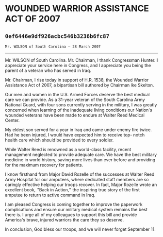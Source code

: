 # WOUNDED WARRIOR ASSISTANCE ACT OF 2007
## `0ef6446e9df926acbc546b3236b6fc87`
`Mr. WILSON of South Carolina — 28 March 2007`

---


Mr. WILSON of South Carolina. Mr. Chairman, I thank Congressman 
Hunter. I appreciate your service here in Congress, and I appreciate 
you being the parent of a veteran who has served in Iraq.

Mr. Chairman, I rise today in support of H.R. 1538, the Wounded 
Warrior Assistance Act of 2007, a bipartisan bill authored by Chairman 
Ike Skelton.

Our men and women in the U.S. Armed Forces deserve the best medical 
care we can provide. As a 31-year veteran of the South Carolina Army 
National Guard, with four sons currently serving in the military, I was 
greatly concerned when learning of the inadequate living conditions our 
Nation's wounded veterans have been made to endure at Walter Reed 
Medical Center.

My eldest son served for a year in Iraq and came under enemy fire 
twice. Had he been injured, I would have expected him to receive top-
notch health care which should be provided to every soldier.

While Walter Reed is renowned as a world-class facility, recent 
management neglected to provide adequate care. We have the best 
military medicine in world history, saving more lives than ever before 
and providing for the maximum recovery for patients.

I know firsthand from Major David Rozelle of the successes at Walter 
Reed Army Hospital for our amputees, where dedicated staff members are 
so caringly effective helping our troops recover. In fact, Major 
Rozelle wrote an excellent book, ''Back in Action,'' the inspiring true 
story of the first amputee to return to active command in Iraq.



I am pleased Congress is coming together to improve the paperwork 
complications and ensure our military medical system remains the best 
there is. I urge all of my colleagues to support this bill and provide 
America's brave, injured warriors the care they so deserve.

In conclusion, God bless our troops, and we will never forget 
September 11.
